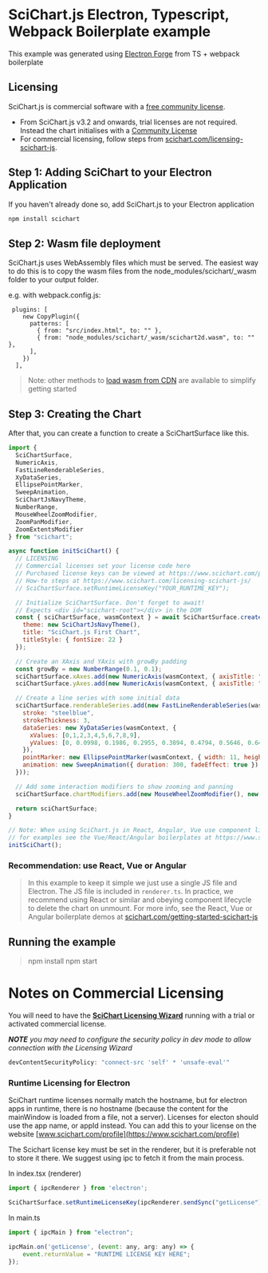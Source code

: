 # SciChart.js Electron, Typescript, Webpack Boilerplate example

This example was generated using [Electron Forge](https://www.electronjs.org/blog/forge-v6-release#what-is-electron-forge) from TS + webpack boilerplate

## Licensing

SciChart.js is commercial software with a [free community license](https://scichart.com/community-licensing).

- From SciChart.js v3.2 and onwards, trial licenses are not required. Instead the chart initialises with a [Community License](https://scichart.com/community-licensing)
- For commercial licensing, follow steps from [scichart.com/licensing-scichart-js](https://scichart.com/licensing-scichart-js).

## Step 1: Adding SciChart to your Electron Application

If you haven't already done so, add SciChart.js to your Electron application
```javascript
npm install scichart 
```

## Step 2: Wasm file deployment

SciChart.js uses WebAssembly files which must be served. The easiest way to do this is to copy the wasm files from the node_modules/scichart/_wasm folder to your output folder.

e.g. with webpack.config.js:

```
 plugins: [
    new CopyPlugin({
      patterns: [
        { from: "src/index.html", to: "" },
        { from: "node_modules/scichart/_wasm/scichart2d.wasm", to: "" },
      ],
    })
  ],
```

> Note: other methods to [load wasm from CDN](https://www.scichart.com/documentation/js/current/webframe.html#Deploying%20Wasm%20or%20WebAssembly%20and%20Data%20Files%20with%20your%20app.html) are available to simplify getting started

## Step 3: Creating the Chart

After that, you can create a function to create a SciChartSurface like this.

```javascript
import {
  SciChartSurface,
  NumericAxis,
  FastLineRenderableSeries,
  XyDataSeries,
  EllipsePointMarker,
  SweepAnimation,
  SciChartJsNavyTheme,
  NumberRange,
  MouseWheelZoomModifier,
  ZoomPanModifier,
  ZoomExtentsModifier
} from "scichart";

async function initSciChart() {
  // LICENSING
  // Commercial licenses set your license code here
  // Purchased license keys can be viewed at https://www.scichart.com/profile
  // How-to steps at https://www.scichart.com/licensing-scichart-js/
  // SciChartSurface.setRuntimeLicenseKey("YOUR_RUNTIME_KEY");

  // Initialize SciChartSurface. Don't forget to await!
  // Expects <div id="scichart-root"></div> in the DOM
  const { sciChartSurface, wasmContext } = await SciChartSurface.create("scichart-root", {
    theme: new SciChartJsNavyTheme(),
    title: "SciChart.js First Chart",
    titleStyle: { fontSize: 22 }
  });

  // Create an XAxis and YAxis with growBy padding
  const growBy = new NumberRange(0.1, 0.1);
  sciChartSurface.xAxes.add(new NumericAxis(wasmContext, { axisTitle: "X Axis", growBy }));
  sciChartSurface.yAxes.add(new NumericAxis(wasmContext, { axisTitle: "Y Axis", growBy }));

  // Create a line series with some initial data
  sciChartSurface.renderableSeries.add(new FastLineRenderableSeries(wasmContext, {
    stroke: "steelblue",
    strokeThickness: 3,
    dataSeries: new XyDataSeries(wasmContext, {
      xValues: [0,1,2,3,4,5,6,7,8,9],
      yValues: [0, 0.0998, 0.1986, 0.2955, 0.3894, 0.4794, 0.5646, 0.6442, 0.7173, 0.7833]
    }),
    pointMarker: new EllipsePointMarker(wasmContext, { width: 11, height: 11, fill: "#fff" }),
    animation: new SweepAnimation({ duration: 300, fadeEffect: true })
  }));

  // Add some interaction modifiers to show zooming and panning
  sciChartSurface.chartModifiers.add(new MouseWheelZoomModifier(), new ZoomPanModifier(), new ZoomExtentsModifier());

  return sciChartSurface;
}

// Note: When using SciChart.js in React, Angular, Vue use component lifecycle to delete the chart on unmount
// for examples see the Vue/React/Angular boilerplates at https://www.scichart.com/getting-started/scichart-javascript/
initSciChart(); 
```

### Recommendation: use React, Vue or Angular

> In this example to keep it simple we just use a single JS file and Electron. 
> The JS file is included in `renderer.ts`. In practice, 
> we recommend using React or similar and obeying component lifecycle to delete
> the chart on unmount. For more info, see the React, Vue or Angular boilerplate demos at [scichart.com/getting-started-scichart-js](https://scichart.com/getting-started-scichart-js)

## Running the example

> npm install
> npm start

# Notes on Commercial Licensing

You will need to have the **[SciChart Licensing Wizard](https://www.scichart.com/licensing-scichart-js/)** running with a trial or activated commercial license.

___NOTE__ you may need to configure the security policy in dev mode to allow connection with the Licensing Wizard_
```javascript
devContentSecurityPolicy: "connect-src 'self' * 'unsafe-eval'"
```

### Runtime Licensing for Electron

SciChart runtime licenses normally match the hostname, but for electron apps in runtime, there is no hostname (because the content for the mainWindow is loaded from a file, not a server).  Licenses for electon should use the app name, or appId instead.  You can add this to your license on the website [www.scichart.com/profile](https://www.scichart.com/profile)

The Scichart license key must be set in the renderer, but it is preferable not to store it there.  We suggest using ipc to fetch it from the main process.

In index.tsx (renderer)
```javascript
import { ipcRenderer } from 'electron';

SciChartSurface.setRuntimeLicenseKey(ipcRenderer.sendSync("getLicense"));
```

In main.ts
```javascript
import { ipcMain } from "electron";

ipcMain.on('getLicense', (event: any, arg: any) => {
    event.returnValue = "RUNTIME LICENSE KEY HERE";
});
```
